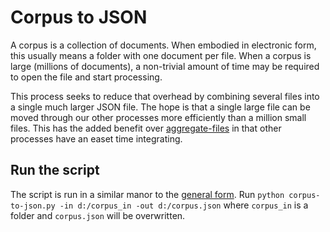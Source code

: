 # Corpus to JSON

A corpus is a collection of documents.
When embodied in electronic form, this usually means a folder with one document per file.
When a corpus is large (millions of documents), a non-trivial amount of time may be required to open the file and start processing.

This process seeks to reduce that overhead by combining several files into a single much larger JSON file.
The hope is that a single large file can be moved through our other processes more efficiently than a million small files.
This has the added benefit over [aggregate-files](./aggregate-files.md) in that other processes have an easet time integrating.

## Run the script

The script is run in a similar manor to the [general form](../README.md#scripts).
Run `python corpus-to-json.py -in d:/corpus_in -out d:/corpus.json` where `corpus_in` is a folder and `corpus.json` will be overwritten.
